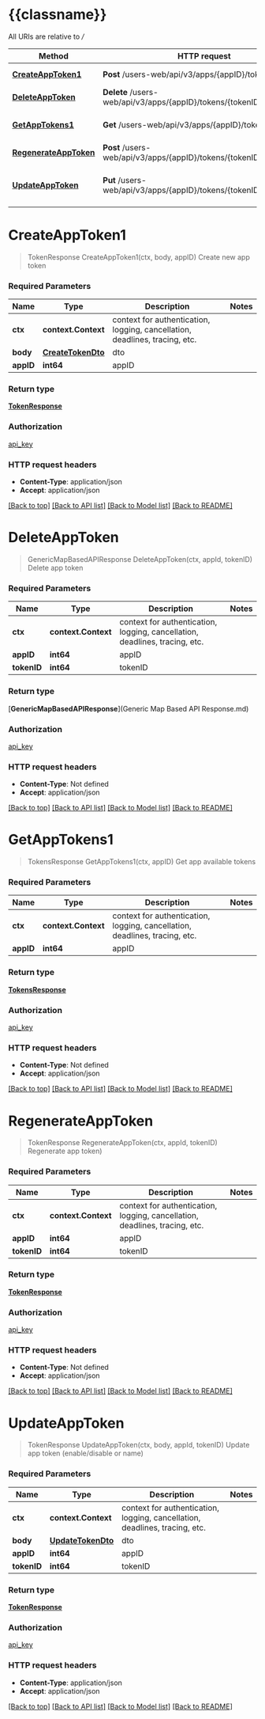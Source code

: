 # {{classname}}

All URIs are relative to */*

| Method                                                                 | HTTP request                                                        | Description                               |
| ---------------------------------------------------------------------- | ------------------------------------------------------------------- | ----------------------------------------- |
| [**CreateAppToken1**](TokensAPIControllerAPI.md#CreateAppToken1)       | **Post** /users-web/api/v3/apps/{appID}/tokens                      | Create new app token                      |
| [**DeleteAppToken**](TokensAPIControllerAPI.md#DeleteAppToken)         | **Delete** /users-web/api/v3/apps/{appID}/tokens/{tokenID}          | Delete app token                          |
| [**GetAppTokens1**](TokensAPIControllerAPI.md#GetAppTokens1)           | **Get** /users-web/api/v3/apps/{appID}/tokens                       | Get app available tokens                  |
| [**RegenerateAppToken**](TokensAPIControllerAPI.md#RegenerateAppToken) | **Post** /users-web/api/v3/apps/{appID}/tokens/{tokenID}/regenerate | Regenerate app token)                     |
| [**UpdateAppToken**](TokensAPIControllerAPI.md#UpdateAppToken)         | **Put** /users-web/api/v3/apps/{appID}/tokens/{tokenID}             | Update app token (enable/disable or name) |

# **CreateAppToken1**
> TokenResponse CreateAppToken1(ctx, body, appID)
Create new app token

### Required Parameters

| Name      | Type                                    | Description                                                                 | Notes |
| --------- | --------------------------------------- | --------------------------------------------------------------------------- | ----- |
| **ctx**   | **context.Context**                     | context for authentication, logging, cancellation, deadlines, tracing, etc. |
| **body**  | [**CreateTokenDto**](CreateTokenDto.md) | dto                                                                         |
| **appID** | **int64**                               | appID                                                                       |

### Return type

[**TokenResponse**](TokenResponse.md)

### Authorization

[api_key](../README.md#api_key)

### HTTP request headers

 - **Content-Type**: application/json
 - **Accept**: application/json

[[Back to top]](#) [[Back to API list]](../README.md#documentation-for-api-endpoints) [[Back to Model list]](../README.md#documentation-for-models) [[Back to README]](../README.md)

# **DeleteAppToken**
> GenericMapBasedAPIResponse DeleteAppToken(ctx, appId, tokenID)
Delete app token

### Required Parameters

| Name        | Type                | Description                                                                 | Notes |
| ----------- | ------------------- | --------------------------------------------------------------------------- | ----- |
| **ctx**     | **context.Context** | context for authentication, logging, cancellation, deadlines, tracing, etc. |
| **appID**   | **int64**           | appID                                                                       |
| **tokenID** | **int64**           | tokenID                                                                     |

### Return type

[**GenericMapBasedAPIResponse**](Generic Map Based API Response.md)

### Authorization

[api_key](../README.md#api_key)

### HTTP request headers

 - **Content-Type**: Not defined
 - **Accept**: application/json

[[Back to top]](#) [[Back to API list]](../README.md#documentation-for-api-endpoints) [[Back to Model list]](../README.md#documentation-for-models) [[Back to README]](../README.md)

# **GetAppTokens1**
> TokensResponse GetAppTokens1(ctx, appID)
Get app available tokens

### Required Parameters

| Name      | Type                | Description                                                                 | Notes |
| --------- | ------------------- | --------------------------------------------------------------------------- | ----- |
| **ctx**   | **context.Context** | context for authentication, logging, cancellation, deadlines, tracing, etc. |
| **appID** | **int64**           | appID                                                                       |

### Return type

[**TokensResponse**](TokensResponse.md)

### Authorization

[api_key](../README.md#api_key)

### HTTP request headers

 - **Content-Type**: Not defined
 - **Accept**: application/json

[[Back to top]](#) [[Back to API list]](../README.md#documentation-for-api-endpoints) [[Back to Model list]](../README.md#documentation-for-models) [[Back to README]](../README.md)

# **RegenerateAppToken**
> TokenResponse RegenerateAppToken(ctx, appId, tokenID)
Regenerate app token)

### Required Parameters

| Name        | Type                | Description                                                                 | Notes |
| ----------- | ------------------- | --------------------------------------------------------------------------- | ----- |
| **ctx**     | **context.Context** | context for authentication, logging, cancellation, deadlines, tracing, etc. |
| **appID**   | **int64**           | appID                                                                       |
| **tokenID** | **int64**           | tokenID                                                                     |

### Return type

[**TokenResponse**](TokenResponse.md)

### Authorization

[api_key](../README.md#api_key)

### HTTP request headers

 - **Content-Type**: Not defined
 - **Accept**: application/json

[[Back to top]](#) [[Back to API list]](../README.md#documentation-for-api-endpoints) [[Back to Model list]](../README.md#documentation-for-models) [[Back to README]](../README.md)

# **UpdateAppToken**
> TokenResponse UpdateAppToken(ctx, body, appId, tokenID)
Update app token (enable/disable or name)

### Required Parameters

| Name        | Type                                    | Description                                                                 | Notes |
| ----------- | --------------------------------------- | --------------------------------------------------------------------------- | ----- |
| **ctx**     | **context.Context**                     | context for authentication, logging, cancellation, deadlines, tracing, etc. |
| **body**    | [**UpdateTokenDto**](UpdateTokenDto.md) | dto                                                                         |
| **appID**   | **int64**                               | appID                                                                       |
| **tokenID** | **int64**                               | tokenID                                                                     |

### Return type

[**TokenResponse**](TokenResponse.md)

### Authorization

[api_key](../README.md#api_key)

### HTTP request headers

 - **Content-Type**: application/json
 - **Accept**: application/json

[[Back to top]](#) [[Back to API list]](../README.md#documentation-for-api-endpoints) [[Back to Model list]](../README.md#documentation-for-models) [[Back to README]](../README.md)

